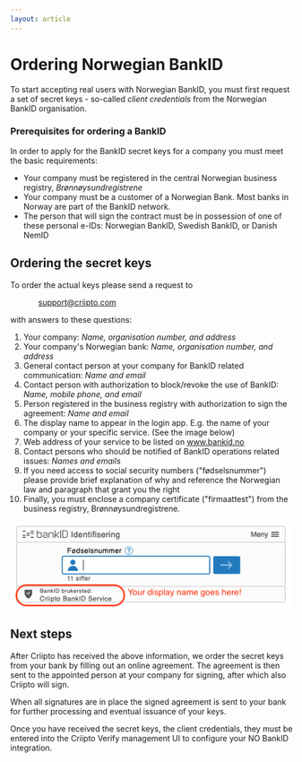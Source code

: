 ```yaml
---
layout: article
---
```

# Ordering Norwegian BankID

To start accepting real users with Norwegian BankID, you must first request a set of secret keys - so-called _client credentials_ from the Norwegian BankID organisation.

### Prerequisites for ordering a BankID

In order to apply for the BankID secret keys for a company you must meet the basic requirements:

- Your company must be registered in the central Norwegian business registry, _Brønnøysundregistrene_
- Your company must be a customer of a Norwegian Bank. Most banks in Norway are part of the BankID network.
- The person that will sign the contract must be in possession of one of these personal e-IDs: Norwegian BankID, Swedish BankID, or Danish NemID

## Ordering the secret keys

To order the actual keys please send a request to 

<p style="text-indent: 50px"><a href="mailto:support@criipto.com?subject=NO BankID for ...">support@criipto.com</a></p>

with answers to these questions:

1. Your company: _Name, organisation number, and address_
2. Your company's Norwegian bank: _Name, organisation number, and address_
3. General contact person at your company for BankID related communication: _Name and email_
4. Contact person with authorization to block/revoke the use of BankID: _Name, mobile phone, and email_
5. Person registered in the business registry with authorization to sign the agreement: _Name and email_
6. The display name to appear in the login app. E.g. the name of your company or your specific service. (See the image below)
7. Web address of your service to be listed on www.bankid.no
8. Contact persons who should be notified of BankID operations related issues: _Names and emails_
9. If you need access to social security numbers ("fødselsnummer") please provide brief explanation of why and reference the Norwegian law and paragraph that grant you the right
10. Finally, you must enclose a company certificate ("firmaattest") from the business registry, Brønnøysundregistrene.

![BankID login](/images/no-bankid-central.png)

## Next steps

After Criipto has received the above information, we order the secret keys from your bank by filling out an online agreement. The agreement is then sent to the appointed person at your company for signing, after which also Criipto will sign. 

When all signatures are in place the signed agreement is sent to your bank for further processing and eventual issuance of your keys. 

Once you have received the secret keys, the client credentials, they must be entered into the Criipto Verify management UI to configure your NO BankID integration.

